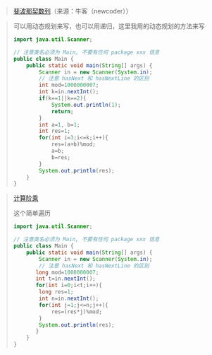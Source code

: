 > [斐波那契数列](https://www.nowcoder.com/practice/c245af6cfdce49ceb5435f649ee14f89?tpId=386&tqId=314234&sourceUrl=%2Fexam%2Foj)（来源：牛客（newcoder））

> 可以用动态规划来写，也可以用递归，这里我用的动态规划的方法来写
>
> ```java
> import java.util.Scanner;
> 
> // 注意类名必须为 Main, 不要有任何 package xxx 信息
> public class Main {
>     public static void main(String[] args) {
>         Scanner in = new Scanner(System.in);
>         // 注意 hasNext 和 hasNextLine 的区别
>         int mod=1000000007;
>         int k=in.nextInt();
>         if(k==1||k==2){
>             System.out.println(1);
>             return;
>         }
>         int a=1, b=1;
>         int res=1;
>         for(int i=3;i<=k;i++){
>             res=(a+b)%mod;
>             a=b;
>             b=res;
>         }
>         System.out.println(res);
>     }
> }
> ```
>
> 

> [计算阶乘](https://www.nowcoder.com/practice/b93729ad46d74a62801bdc320be2aa8e?tpId=386&tags=&title=&difficulty=0&judgeStatus=0&rp=0&sourceUrl=%2Fexam%2Foj)
>
> 这个简单遍历
>
> ```java
> import java.util.Scanner;
> 
> // 注意类名必须为 Main, 不要有任何 package xxx 信息
> public class Main {
>     public static void main(String[] args) {
>         Scanner in = new Scanner(System.in);
>         // 注意 hasNext 和 hasNextLine 的区别
>        long mod=1000000007;
>        int t=in.nextInt();
>        for(int i=0;i<t;i++){
>         long res=1;
>         int n=in.nextInt();
>         for(int j=1;j<=n;j++){
>             res=(res*j)%mod;
>         }
>         System.out.println(res);
>        }
>     }
> }
> ```
>
> 